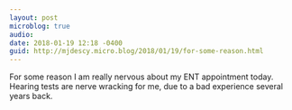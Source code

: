 ```yaml
---
layout: post
microblog: true
audio: 
date: 2018-01-19 12:18 -0400
guid: http://mjdescy.micro.blog/2018/01/19/for-some-reason.html
---
```

For some reason I am really nervous about my ENT appointment today. Hearing tests are nerve wracking for me, due to a bad experience several years back.

